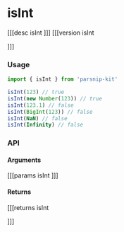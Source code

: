 # isInt
[[[desc isInt
]]]
[[[version isInt
  
]]]
### Usage

```ts
import { isInt } from 'parsnip-kit'

isInt(123) // true
isInt(new Number(123)) // true
isInt(123.1) // false
isInt(BigInt(123)) // false
isInt(NaN) // false
isInt(Infinity) // false
```


### API

#### Arguments
[[[params isInt
]]]
#### Returns
[[[returns isInt

]]]